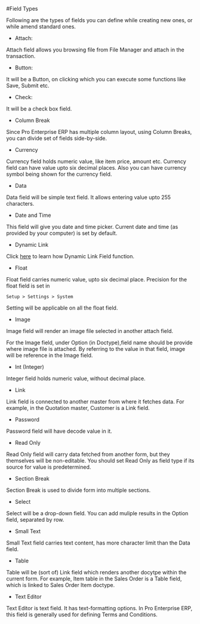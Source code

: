 #Field Types

Following are the types of fields you can define while creating new ones, or while amend standard ones.

- Attach: 

Attach field allows you browsing file from File Manager and attach in the transaction.

- Button: 

It will be a Button, on clicking which you can execute some functions like Save, Submit etc. 

- Check:

It will be a check box field. 

- Column Break

Since Pro Enterprise ERP has multiple column layout, using Column Breaks, you can divide set of fields side-by-side. 

- Currency

Currency field holds numeric value, like item price, amount etc. Currency field can have value upto six decimal places. Also you can have currency symbol being shown for the currency field.

- Data

Data field will be simple text field. It allows entering value upto 255 characters.

- Date and Time

This field will give you date and time picker. Current date and time (as provided by your computer) is set by default. 

- Dynamic Link

Click [here](/docs/user/manual/en/customize-erpnext/articles/managing-dynamic-link-fields.html) to learn how Dynamic Link Field function.

- Float

Float field carries numeric value, upto six decimal place. Precision for the float field is set in
 
`Setup > Settings > System`

Setting will be applicable on all the float field. 

- Image

Image field will render an image file selected in another attach field. 

For the Image field, under Option (in Doctype),field name should be provide where image file is attached. By referring to the value in that field, image will be reference in the Image field.

- Int (Integer)

Integer field holds numeric value, without decimal place.

- Link

Link field is connected to another master from where it fetches data. For example, in the Quotation master, Customer is a Link field.

- Password

Password field will have decode value in it.

- Read Only

Read Only field will carry data fetched from another form, but they themselves will be non-editable. You should set Read Only as field type if its source for value is predetermined.

- Section Break

Section Break is used to divide form into multiple sections. 

- Select

Select will be a drop-down field. You can add muliple results in the Option field, separated by row.

- Small Text

Small Text field carries text content, has more character limit than the Data field.

- Table

Table will be (sort of) Link field which renders another docytpe within the current form. For example, Item table in the Sales Order is a Table field, which is linked to Sales Order Item doctype.

- Text Editor

Text Editor is text field. It has text-formatting options. In Pro Enterprise ERP, this field is generally used for defining Terms and Conditions.

<!-- markdown -->